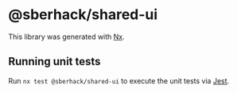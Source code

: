 # @sberhack/shared-ui

This library was generated with [Nx](https://nx.dev).

## Running unit tests

Run `nx test @sberhack/shared-ui` to execute the unit tests via [Jest](https://jestjs.io).
